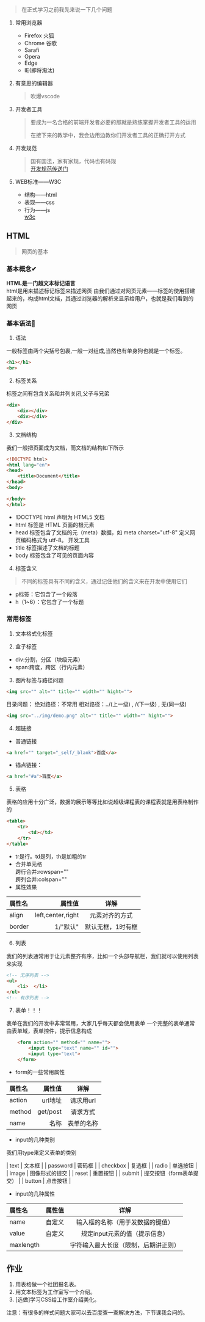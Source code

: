 > 在正式学习之前我先来说一下几个问题

1. 常用浏览器
    * Firefox 火狐  
    * Chrome 谷歌
    * Sarafi
    * Opera  
    * Edge
    * IE(即将淘汰)
 
2. 有意思的编辑器
    > 吹爆vscode  

3. 开发者工具
    > 要成为一名合格的前端开发者必要的那就是熟练掌握开发者工具的运用  
    > 
    > 在接下来的教学中，我会边用边教你们开发者工具的正确打开方式  

4. 开发规范
    > 国有国法，家有家规，代码也有码规     
    [开发规范传送门](https://juejin.cn/post/7026926615284154381)  

5. WEB标准——W3C
    * 结构——html
    * 表现——css
    * 行为——js  
    [w3c](https://www.w3cschool.cn/)  

## HTML

> 网页的基本

### 基本概念✔

**HTML是一门超文本标记语言**  
html是用来描述标记标签来描述网页
由我们通过对网页元素——标签的使用搭建起来的，构成html文档，其通过浏览器的解析来显示给用户，也就是我们看到的网页  

### 基本语法👀

1. 语法  

一般标签由两个尖括号包裹,一般一对组成,当然也有单身狗也就是一个标签。

```html
<h1></h1>
<br>
```
2. 标签关系  

标签之间有包含关系和并列关闭,父子与兄弟

```html
<div>
    <div></div>
    <div></div>
</div>
```
3. 文档结构
   
我们一般把页面成为文档，而文档的结构如下所示

```html
<!DOCTYPE html>
<html lang="en">
<head>
    <title>Document</title>
</head>
<body>
    
</body>
</html>
```

* !DOCTYPE html 声明为 HTML5 文档
* html  标签是 HTML 页面的根元素
* head 标签包含了文档的元（meta）数据，如 meta charset="utf-8" 定义网页编码格式为 utf-8。
开发工具
* title 标签描述了文档的标题
* body 标签包含了可见的页面内容

4. 标签含义

> 不同的标签具有不同的含义，通过记住他们的含义来在开发中使用它们

* p标签：它包含了一个段落
* h（1~6）：它包含了一个标题

<!-- 小练习：做一个文本段落的内容 -->

### 常用标签

1. 文本格式化标签

2. 盒子标签

* div:分割，分区（块级元素）
* span:跨度，跨区（行内元素）

3. 图片标签与路径问题
```html
<img src="" alt="" title="" width="" hight="">  
```

目录问题：
绝对路径：不常用
相对路径：../(上一级) , /(下一级) , 无(同一级)

```html
<img src="../img/demo.png" alt="" title="" width="" hight="">
```

4. 超链接

* 普通链接

```html
<a href="" target="_self/_blank">百度</a>
```

 * 锚点链接：
 
```html
<a href="#a">百度</a>
```

5. 表格

表格的应用十分广泛，数据的展示等等比如说超级课程表的课程表就是用表格制作的

```html
<table>
    <tr>
        <td></td>
    </tr>
</table>    
```
* tr是行。td是列，th是加粗的tr
* 合并单元格  
跨行合并:rowspan=""   
跨列合并:colspan=""  
* 属性效果

| 属性名 | 属性值 | 详解 |
| :-----| ----: | :----: |
| align | left,center,right | 元素对齐的方式 |
| border | 1/"默认" | 默认无框，1时有框 |

6. 列表

我们的列表通常用于让元素整齐有序，比如一个头部导航栏，我们就可以使用列表来实现

```html
<!-- 无序列表 -->
<ul>
    <li>  </li>
</ul>    
<!-- 有序列表 -->
```

7. 表单！！！

表单在我们的开发中非常常用，大家几乎每天都会使用表单
一个完整的表单通常由表单域，表单控件，提示信息构成

```html
    <form action="" method="" name="">
        <input type="text" name="" id="">
        <input type="text">
    </form>
```

* form的一些常用属性

| 属性名 | 属性值 | 详解 |
| :-----| ----: | :----: |
| action | url地址 | 请求用url |
| method | get/post | 请求方式 |
| name | 名称 | 表单的名称 |

* input的几种类别

我们用type来定义表单的类别

| text | 文本框 | 
| password | 密码框 | 
| checkbox | 复选框 | 
| radio | 单选按钮 |
| image | 图像形式的提交 |
| reset | 重置按钮 |
| submit | 提交按钮（form表单提交） |
| button | 点击按钮 |

* input的几种属性

| 属性名 | 属性值 | 详解 |
| :-----| ----: | :----: |
| name | 自定义 | 输入框的名称（用于发数据的键值） |
| value | 自定义 | 规定input元素的值（提示信息） |
| maxlength|  | 字符输入最大长度（限制，后期讲正则） |    

## 作业
1. 用表格做一个社团报名表。  
2. 用文本标签为工作室写一个介绍。
3. [选做]学习CSS给工作室介绍美化。

注意：有很多的样式问题大家可以去百度查一查解决方法，下节课我会问的。  
